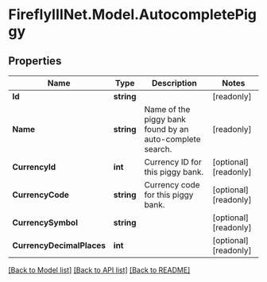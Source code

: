 # FireflyIIINet.Model.AutocompletePiggy

## Properties

Name | Type | Description | Notes
------------ | ------------- | ------------- | -------------
**Id** | **string** |  | [readonly] 
**Name** | **string** | Name of the piggy bank found by an auto-complete search. | [readonly] 
**CurrencyId** | **int** | Currency ID for this piggy bank. | [optional] [readonly] 
**CurrencyCode** | **string** | Currency code for this piggy bank. | [optional] [readonly] 
**CurrencySymbol** | **string** |  | [optional] [readonly] 
**CurrencyDecimalPlaces** | **int** |  | [optional] [readonly] 

[[Back to Model list]](../README.md#documentation-for-models) [[Back to API list]](../README.md#documentation-for-api-endpoints) [[Back to README]](../README.md)

